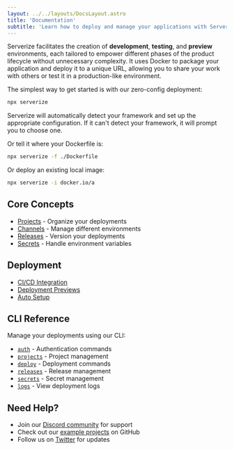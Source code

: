 ```yaml
---
layout: ../../layouts/DocsLayout.astro
title: 'Documentation'
subtitle: 'Learn how to deploy and manage your applications with Serverize'
---
```


Serverize facilitates the creation of **development**, **testing**, and **preview** environments, each tailored to empower different phases of the product lifecycle without unnecessary complexity. It uses Docker to package your application and deploy it to a unique URL, allowing you to share your work with others or test it in a production-like environment.

The simplest way to get started is with our zero-config deployment:

```sh frame=none
npx serverize
```

Serverize will automatically detect your framework and set up the appropriate configuration. If it can't detect your framework, it will prompt you to choose one.

Or tell it where your Dockerfile is:

```sh frame=none
npx serverize -f ./Dockerfile
```

Or deploy an existing local image:

```sh frame=none
npx serverize -i docker.io/a
```

## Core Concepts

- [Projects](./concepts/projects) - Organize your deployments
- [Channels](./concepts/channels) - Manage different environments
- [Releases](./concepts/releases) - Version your deployments
- [Secrets](./concepts/secrets) - Handle environment variables
<!--

## Framework Guides

Deploy your application based on your framework:

- [Next.js](./framework/nextjs)
- [React](./framework/react)
- [Vue](./framework/vue)
- [Angular](./framework/angular)
- [Svelte](./framework/svelte)
- [Astro](./framework/astro)
- [Node.js](./framework/nodejs)
- [Deno](./framework/deno)
- [Nuxt.js](./framework/nuxtjs) -->

## Deployment

- [CI/CD Integration](./deploy/ci-cd)
- [Deployment Previews](./deploy/deployment-previews)
- [Auto Setup](./deploy/serverize)

## CLI Reference

Manage your deployments using our CLI:

- [`auth`](./cli/auth) - Authentication commands
- [`projects`](./cli/projects) - Project management
- [`deploy`](./cli/deploy) - Deployment commands
- [`releases`](./cli/releases) - Release management
- [`secrets`](./cli/secrets) - Secret management
- [`logs`](./cli/logs) - View deployment logs

## Need Help?

- Join our [Discord community](https://discord.gg/aj9bRtrmNt) for support
- Check out our [example projects](https://github.com/serverize) on GitHub
- Follow us on [Twitter](https://twitter.com/serverize) for updates
